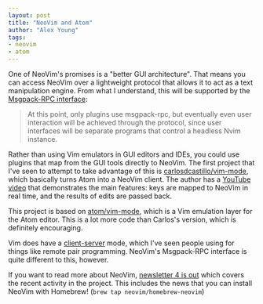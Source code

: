 ```yaml
---
layout: post
title: "NeoVim and Atom"
author: "Alex Young"
tags: 
- neovim
- atom
---
```


One of NeoVim's promises is a "better GUI architecture".  That means you can access NeoVim over a lightweight protocol that allows it to act as a text manipulation engine.  From what I understand, this will be supported by the [Msgpack-RPC interface](http://neovim.org/doc/user/msgpack_rpc.html):

> At this point, only plugins use msgpack-rpc, but eventually even user interaction will be achieved through the protocol, since user interfaces will be separate programs that control a headless Nvim instance.

Rather than using Vim emulators in GUI editors and IDEs, you could use plugins that map from the GUI tools directly to NeoVim.  The first project that I've seen to attempt to take advantage of this is [carlosdcastillo/vim-mode](https://github.com/carlosdcastillo/vim-mode), which basically turns Atom into a NeoVim client.  The author has a [YouTube video](https://www.youtube.com/watch?v=lH_zb7X6mZw) that demonstrates the main features: keys are mapped to NeoVim in real time, and the results of edits are passed back.

This project is based on [atom/vim-mode](https://github.com/atom/vim-mode), which is a Vim emulation layer for the Atom editor.  This is a lot more code than Carlos's version, which is definitely encouraging.

Vim does have a [client-server](http://vimdoc.sourceforge.net/htmldoc/remote.html) mode, which I've seen people using for things like remote pair programming.  NeoVim's Msgpack-RPC interface is quite different to this, however.

If you want to read more about NeoVim, [newsletter 4 is out](http://neovim.org/news/2014/nov/) which covers the recent activity in the project.  This includes the news that you can install NeoVim with Homebrew! (`brew tap neovim/homebrew-neovim`)
